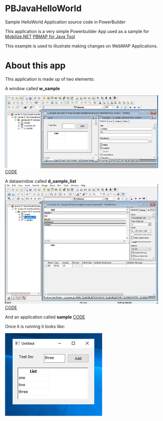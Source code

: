 # PBJavaHelloWorld

Sample HelloWorld Application source code in PowerBuilder

This application is a very simple Powerbuilder App used as a sample for [Mobilize.NET](https://www.mobilize.net) [PBMAP for Java Tool](https://www.mobilize.net/powerbuilder)

This example is used to illustrate making changes on WebMAP Applications.

# About this app

This application is made up of two elements:

A window called **w_sample**

![w_main](./Screens/w_sample.png)
[CODE](./Export/sample.sra)

A datawindow called **d_sample_list**
![d_sample_list](./Screens/d_sample_list.png)
[CODE](./Export/d_sample_list.srd)

And an application called **sample**
[CODE](./Export/sample.sra)

Once it is running it looks like:

![sample_running](./Screens/sample_running.png)

